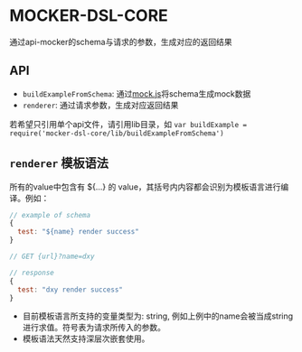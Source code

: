 # MOCKER-DSL-CORE

通过api-mocker的schema与请求的参数，生成对应的返回结果

## API

* `buildExampleFromSchema`: 通过[mock.js](http://mockjs.com/)将schema生成mock数据
* `renderer`: 通过请求参数，生成对应返回结果

若希望只引用单个api文件，请引用lib目录，如 `var buildExample = require('mocker-dsl-core/lib/buildExampleFromSchema')`

## `renderer` 模板语法

所有的value中包含有 ${...} 的 value，其括号内内容都会识别为模板语言进行编译。例如：
```javascript
// example of schema
{
  test: "${name} render success"
}

// GET {url}?name=dxy

// response
{
  test: "dxy render success"
}
```

* 目前模板语言所支持的变量类型为: string, 例如上例中的name会被当成string进行求值。符号表为请求所传入的参数。
* 模板语法天然支持深层次嵌套使用。
